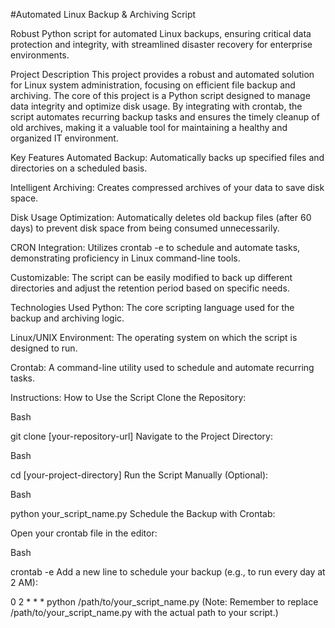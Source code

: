  #Automated Linux Backup & Archiving Script
 
 Robust Python script for automated Linux backups, ensuring critical data protection and integrity, with streamlined disaster recovery for enterprise environments.

Project Description
This project provides a robust and automated solution for Linux system administration, focusing on efficient file backup and archiving. The core of this project is a Python script designed to manage data integrity and optimize disk usage. By integrating with crontab, the script automates recurring backup tasks and ensures the timely cleanup of old archives, making it a valuable tool for maintaining a healthy and organized IT environment.

Key Features
Automated Backup: Automatically backs up specified files and directories on a scheduled basis.

Intelligent Archiving: Creates compressed archives of your data to save disk space.

Disk Usage Optimization: Automatically deletes old backup files (after 60 days) to prevent disk space from being consumed unnecessarily.

CRON Integration: Utilizes crontab -e to schedule and automate tasks, demonstrating proficiency in Linux command-line tools.

Customizable: The script can be easily modified to back up different directories and adjust the retention period based on specific needs.

Technologies Used
Python: The core scripting language used for the backup and archiving logic.

Linux/UNIX Environment: The operating system on which the script is designed to run.

Crontab: A command-line utility used to schedule and automate recurring tasks.

Instructions: How to Use the Script
Clone the Repository:

Bash

git clone [your-repository-url]
Navigate to the Project Directory:

Bash

cd [your-project-directory]
Run the Script Manually (Optional):

Bash

python your_script_name.py
Schedule the Backup with Crontab:

Open your crontab file in the editor:

Bash

crontab -e
Add a new line to schedule your backup (e.g., to run every day at 2 AM):

0 2 * * * python /path/to/your_script_name.py
(Note: Remember to replace /path/to/your_script_name.py with the actual path to your script.)
